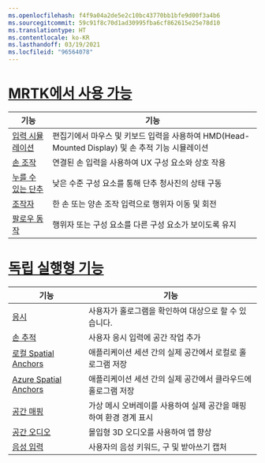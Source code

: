 ```yaml
---
ms.openlocfilehash: f4f9a04a2de5e2c10bc43770bb1bfe9d00f3a4b6
ms.sourcegitcommit: 59c91f8c70d1ad30995fba6cf862615e25e78d10
ms.translationtype: HT
ms.contentlocale: ko-KR
ms.lasthandoff: 03/19/2021
ms.locfileid: "96564078"
---
```

# <a name="available-in-mrtk"></a>[MRTK에서 사용 가능](#tab/mrtk)

|  기능  |  기능  |
| --- | --- |
| [입력 시뮬레이션](https://microsoft.github.io/MixedReality-UXTools-Unreal/Docs/InputSimulation.html) | 편집기에서 마우스 및 키보드 입력을 사용하여 HMD(Head-Mounted Display) 및 손 추적 기능 시뮬레이션 |
| [손 조작](https://microsoft.github.io/MixedReality-UXTools-Unreal/Docs/HandInteraction.html) | 연결된 손 입력을 사용하여 UX 구성 요소와 상호 작용 |
| [누를 수 있는 단추](https://microsoft.github.io/MixedReality-UXTools-Unreal/Docs/PressableButton.html) | 낮은 수준 구성 요소를 통해 단추 청사진의 상태 구동 |
| [조작자](https://microsoft.github.io/MixedReality-UXTools-Unreal/Docs/Manipulator.html) | 한 손 또는 양손 조작 입력으로 행위자 이동 및 회전 |
| [팔로우 동작](https://microsoft.github.io/MixedReality-UXTools-Unreal/Docs/FollowComponent.html) | 행위자 또는 구성 요소를 다른 구성 요소가 보이도록 유지 |

# <a name="standalone-features"></a>[독립 실행형 기능](#tab/standalone)

|  기능  |  기능  |
| --- | --- |
| [응시](../unreal/unreal-gaze-input.md) | 사용자가 홀로그램을 확인하여 대상으로 할 수 있습니다. |
| [손 추적](../unreal/unreal-hand-tracking.md) | 사용자 응시 입력에 공간 작업 추가 |
| [로컬 Spatial Anchors](../unreal/unreal-spatial-anchors.md) | 애플리케이션 세션 간의 실제 공간에서 로컬로 홀로그램 저장 |
| [Azure Spatial Anchors](../unreal/unreal-azure-spatial-anchors.md) | 애플리케이션 세션 간의 실제 공간에서 클라우드에 홀로그램 저장 |
| [공간 매핑](../unreal/unreal-spatial-mapping.md) | 가상 메시 오버레이를 사용하여 실제 공간을 매핑하여 환경 경계 표시 |
| [공간 오디오](../unreal/unreal-spatial-audio.md) | 몰입형 3D 오디오를 사용하여 앱 향상 |
| [음성 입력 ](../unreal/unreal-voice-input.md) | 사용자의 음성 키워드, 구 및 받아쓰기 캡처|

